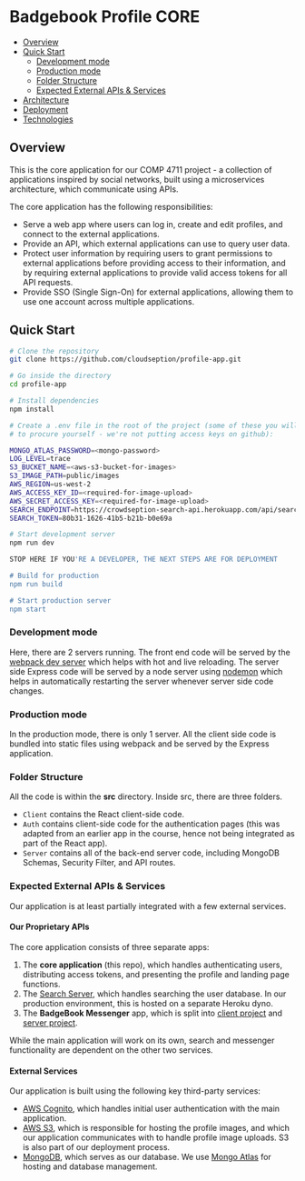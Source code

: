 # Badgebook Profile CORE

  - [Overview](#Overview)
  - [Quick Start](#quick-start)
    - [Development mode](#development-mode)
    - [Production mode](#production-mode)
    - [Folder Structure](#folder-structure)
    - [Expected External APIs & Services](#Expected-External-APIs-&-Services)
  - [Architecture](./documentation/architecture.md)
  - [Deployment](./documentation/deployment.md)
  - [Technologies](./documentation/technologies.md)


## Overview

This is the core application for our COMP 4711 project - a collection of applications inspired by social networks, built using a microservices architecture, which communicate using APIs.

The core application has the following responsibilities:

- Serve a web app where users can log in, create and edit profiles, and connect to the external applications.
- Provide an API, which external applications can use to query user data.
- Protect user information by requiring users to grant permissions to external applications before providing access to their information, and by requiring external applications to provide valid access tokens for all API requests.
- Provide SSO (Single Sign-On) for external applications, allowing them to use one account across multiple applications.

## Quick Start

```bash
# Clone the repository
git clone https://github.com/cloudseption/profile-app.git

# Go inside the directory
cd profile-app

# Install dependencies
npm install

# Create a .env file in the root of the project (some of these you will have
# to procure yourself - we're not putting access keys on github):

MONGO_ATLAS_PASSWORD=<mongo-password>
LOG_LEVEL=trace
S3_BUCKET_NAME=<aws-s3-bucket-for-images>
S3_IMAGE_PATH=public/images
AWS_REGION=us-west-2
AWS_ACCESS_KEY_ID=<required-for-image-upload>
AWS_SECRET_ACCESS_KEY=<required-for-image-upload>
SEARCH_ENDPOINT=https://crowdseption-search-api.herokuapp.com/api/search
SEARCH_TOKEN=80b31-1626-41b5-b21b-b0e69a

# Start development server
npm run dev

STOP HERE IF YOU'RE A DEVELOPER, THE NEXT STEPS ARE FOR DEPLOYMENT

# Build for production
npm run build

# Start production server
npm start
```

### Development mode

Here, there are 2 servers running. The front end code will be served by the [webpack dev server](https://webpack.js.org/configuration/dev-server/) which helps with hot and live reloading. The server side Express code will be served by a node server using [nodemon](https://nodemon.io/) which helps in automatically restarting the server whenever server side code changes.

### Production mode

In the production mode, there is only 1 server. All the client side code is bundled into static files using webpack and be served by the Express application.

### Folder Structure

All the code is within the **src** directory. Inside src, there are three folders.

- `Client` contains the React client-side code.
- `Auth` contains client-side code for the authentication pages (this was adapted from an earlier app in the course, hence not being integrated as part of the React app).
- `Server` contains all of the back-end server code, including MongoDB Schemas, Security Filter, and API routes.

### Expected External APIs & Services

Our application is at least partially integrated with a few external services.

#### Our Proprietary APIs

The core application consists of three separate apps:

1) The **core application** (this repo), which handles authenticating users, distributing access tokens, and presenting the profile and landing page functions.
2) The [Search Server](https://github.com/cloudseption/search-api), which handles searching the user database. In our production environment, this is hosted on a separate Heroku dyno.
3) The **BadgeBook Messenger** app, which is split into [client project](https://github.com/cloudseption/basic-firebase-chat) and [server project](https://github.com/cloudseption/basic-firebase-chat-server).

While the main application will work on its own, search and messenger functionality are dependent on the other two services.

#### External Services

Our application is built using the following key third-party services:

- [AWS Cognito](https://aws.amazon.com/cognito/), which handles initial user authentication with the main application.
- [AWS S3](https://aws.amazon.com/s3/), which is responsible for hosting the profile images, and which our application communicates with to handle profile image uploads. S3 is also part of our deployment process.
- [MongoDB](https://www.mongodb.com/), which serves as our database. We use [Mongo Atlas](https://www.mongodb.com/cloud/atlas) for hosting and database management.